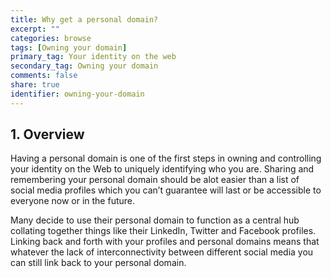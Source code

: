 ```yaml
---
title: Why get a personal domain?
excerpt: ""
categories: browse
tags: [Owning your domain]
primary_tag: Your identity on the web
secondary_tag: Owning your domain
comments: false
share: true
identifier: owning-your-domain
---
```

## 1. Overview
Having a personal domain is one of the first steps in owning and controlling your identity on the Web to uniquely identifying who you are. Sharing and remembering your personal domain should be alot easier than a list of social media profiles which you can’t guarantee will last or be accessible to everyone now or in the future.

Many decide to use their personal domain to function as a central hub collating together things like their LinkedIn, Twitter and Facebook profiles. Linking back and forth with your profiles and personal domains means that whatever the lack of interconnectivity between different social media you can still link back to your personal domain.